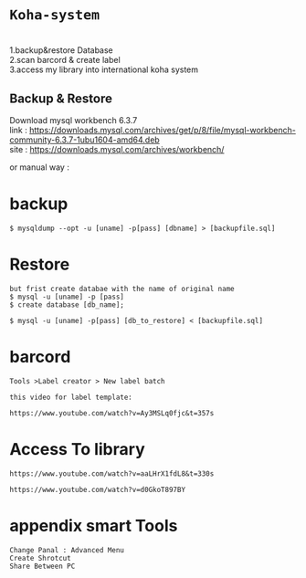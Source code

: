 # `Koha-system`


# 
1.backup&restore Database <br>
2.scan barcord & create label <br>
3.access my library into international  koha system <br>


## Backup & Restore  
Download mysql workbench 6.3.7 <br>
link : https://downloads.mysql.com/archives/get/p/8/file/mysql-workbench-community-6.3.7-1ubu1604-amd64.deb <br>
site : https://downloads.mysql.com/archives/workbench/ <br>

or manual way :
# backup
    $ mysqldump --opt -u [uname] -p[pass] [dbname] > [backupfile.sql]
 
# Restore
    but frist create databae with the name of original name
    $ mysql -u [uname] -p [pass] 
    $ create database [db_name];
    
    $ mysql -u [uname] -p[pass] [db_to_restore] < [backupfile.sql]

    
# barcord
    Tools >Label creator > New label batch  
    
    this video for label template:
    
    https://www.youtube.com/watch?v=Ay3MSLq0fjc&t=357s
    
    
    
# Access To library
    
    https://www.youtube.com/watch?v=aaLHrX1fdL8&t=330s
    
    https://www.youtube.com/watch?v=d0GkoT897BY
    
    
    
    
    
    
    
    
 # appendix smart Tools
    Change Panal : Advanced Menu
    Create Shrotcut
    Share Between PC
    
